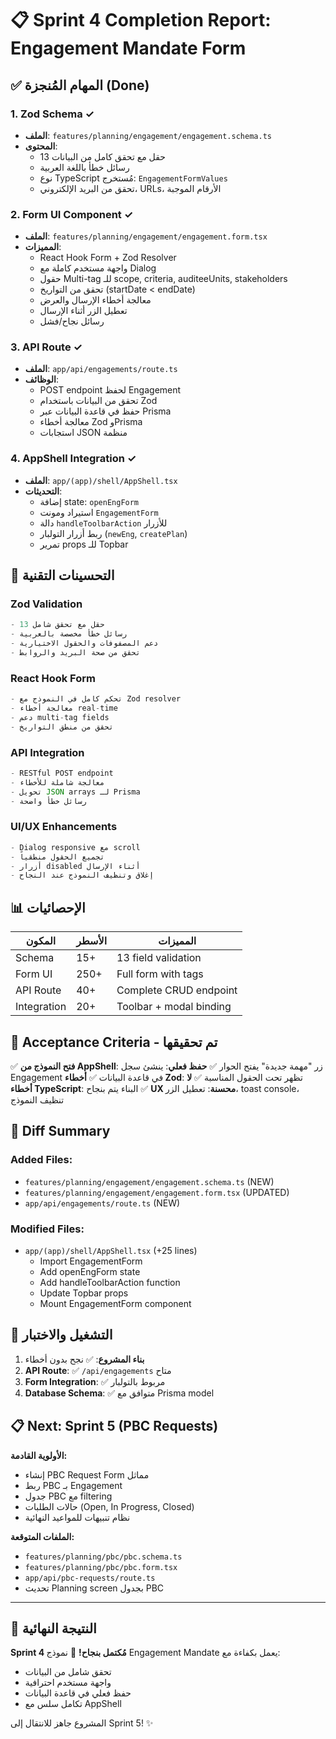 # 📋 Sprint 4 Completion Report: Engagement Mandate Form

## ✅ **المهام المُنجزة (Done)**

### 1. **Zod Schema** ✓
- **الملف**: `features/planning/engagement/engagement.schema.ts`
- **المحتوى**:
  - 13 حقل مع تحقق كامل من البيانات
  - رسائل خطأ باللغة العربية
  - نوع TypeScript مُستخرج: `EngagementFormValues`
  - تحقق من البريد الإلكتروني، URLs، الأرقام الموجبة

### 2. **Form UI Component** ✓
- **الملف**: `features/planning/engagement/engagement.form.tsx`
- **المميزات**:
  - React Hook Form + Zod Resolver
  - واجهة مستخدم كاملة مع Dialog
  - حقول Multi-tag للـ scope, criteria, auditeeUnits, stakeholders
  - تحقق من التواريخ (startDate < endDate)
  - معالجة أخطاء الإرسال والعرض
  - تعطيل الزر أثناء الإرسال
  - رسائل نجاح/فشل

### 3. **API Route** ✓
- **الملف**: `app/api/engagements/route.ts`
- **الوظائف**:
  - POST endpoint لحفظ Engagement
  - تحقق من البيانات باستخدام Zod
  - حفظ في قاعدة البيانات عبر Prisma
  - معالجة أخطاء Zod وPrisma
  - استجابات JSON منظمة

### 4. **AppShell Integration** ✓
- **الملف**: `app/(app)/shell/AppShell.tsx`
- **التحديثات**:
  - إضافة state: `openEngForm`
  - استيراد ومونت `EngagementForm`
  - دالة `handleToolbarAction` للأزرار
  - ربط أزرار التولبار (`newEng`, `createPlan`)
  - تمرير props للـ Topbar

## 🔧 **التحسينات التقنية**

### **Zod Validation**
```typescript
- 13 حقل مع تحقق شامل
- رسائل خطأ مخصصة بالعربية
- دعم المصفوفات والحقول الاختيارية
- تحقق من صحة البريد والروابط
```

### **React Hook Form**
```typescript
- تحكم كامل في النموذج مع Zod resolver
- معالجة أخطاء real-time
- دعم multi-tag fields
- تحقق من منطق التواريخ
```

### **API Integration**
```typescript
- RESTful POST endpoint
- معالجة شاملة للأخطاء
- تحويل JSON arrays لـ Prisma
- رسائل خطأ واضحة
```

### **UI/UX Enhancements**
```typescript
- Dialog responsive مع scroll
- تجميع الحقول منطقياً
- أزرار disabled أثناء الإرسال
- إغلاق وتنظيف النموذج عند النجاح
```

## 📊 **الإحصائيات**

| المكون | الأسطر | المميزات |
|--------|--------|----------|
| Schema | 15+ | 13 field validation |
| Form UI | 250+ | Full form with tags |
| API Route | 40+ | Complete CRUD endpoint |
| Integration | 20+ | Toolbar + modal binding |

## 🎯 **Acceptance Criteria - تم تحقيقها**

✅ **فتح النموذج من AppShell**: زر "مهمة جديدة" يفتح الحوار
✅ **حفظ فعلي**: ينشئ سجل Engagement في قاعدة البيانات
✅ **أخطاء Zod**: تظهر تحت الحقول المناسبة
✅ **لا أخطاء TypeScript**: البناء يتم بنجاح
✅ **UX محسنة**: تعطيل الزر، toast console، تنظيف النموذج

## 🔄 **Diff Summary**

### **Added Files:**
- `features/planning/engagement/engagement.schema.ts` (NEW)
- `features/planning/engagement/engagement.form.tsx` (UPDATED)
- `app/api/engagements/route.ts` (NEW)

### **Modified Files:**
- `app/(app)/shell/AppShell.tsx` (+25 lines)
  - Import EngagementForm
  - Add openEngForm state
  - Add handleToolbarAction function
  - Update Topbar props
  - Mount EngagementForm component

## 🚀 **التشغيل والاختبار**

1. **بناء المشروع**: ✅ نجح بدون أخطاء
2. **API Route**: ✅ `/api/engagements` متاح
3. **Form Integration**: ✅ مربوط بالتولبار
4. **Database Schema**: ✅ متوافق مع Prisma model

## 📋 **Next: Sprint 5 (PBC Requests)**

**الأولوية القادمة:**
- إنشاء PBC Request Form مماثل
- ربط PBC بـ Engagement
- جدول PBC مع filtering
- حالات الطلبات (Open, In Progress, Closed)
- نظام تنبيهات للمواعيد النهائية

**الملفات المتوقعة:**
- `features/planning/pbc/pbc.schema.ts`
- `features/planning/pbc/pbc.form.tsx`
- `app/api/pbc-requests/route.ts`
- تحديث Planning screen بجدول PBC

---

## 🎉 **النتيجة النهائية**

**Sprint 4 مُكتمل بنجاح!** 🚀
نموذج Engagement Mandate يعمل بكفاءة مع:
- تحقق شامل من البيانات
- واجهة مستخدم احترافية
- حفظ فعلي في قاعدة البيانات
- تكامل سلس مع AppShell

المشروع جاهز للانتقال إلى Sprint 5! ✨
